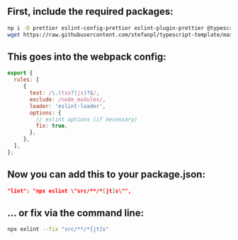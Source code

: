 ## First, include the required packages:

```sh
np i -D prettier eslint-config-prettier eslint-plugin-prettier @typescript-eslint/eslint-plugin eslint eslint-config-airbnb-typescript eslint-loader eslint-plugin-import
wget https://raw.githubusercontent.com/stefanpl/typescript-template/master/.eslintrc.js && wget https://raw.githubusercontent.com/stefanpl/typescript-template/master/prettier.config.js
```

## This goes into the webpack config:

```JavaScript
export {
  rules: [
     {
       test: /\.(tsx?|js)?$/,
       exclude: /node_modules/,
       loader: 'eslint-loader',
       options: {
         // eslint options (if necessary)
         fix: true,
       },
     },
  ],
};
```

## Now you can add this to your package.json: 
```JSON
"lint": "npx eslint \"src/**/*[jt]s\"",
```

## … or fix via the command line:
```sh
npx exlint --fix "src/**/*[jt]s" 
```

